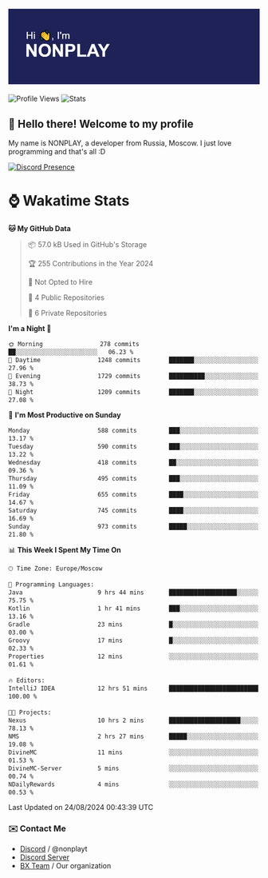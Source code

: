 ![Discord Presence](./header.png)
<br></br>
![Profile Views](https://komarev.com/ghpvc/?username=NONPLAYT&color=blue&style=for-the-badge)
![Stats](https://img.shields.io/badge/0%25-OPTIMIZED-orange?style=for-the-badge)


## :wave: Hello there! Welcome to my profile

My name is NONPLAY, a developer from Russia, Moscow. I just love programming and that's all :D

[![Discord Presence](https://lanyard.cnrad.dev/api/597087584090587177?showDisplayName=true)](https://discord.com/users/597087584090587177) 

# ⌚ Wakatime Stats

<!--START_SECTION:waka-->
**🐱 My GitHub Data** 

> 📦 57.0 kB Used in GitHub's Storage 
 > 
> 🏆 255 Contributions in the Year 2024
 > 
> 🚫 Not Opted to Hire
 > 
> 📜 4 Public Repositories 
 > 
> 🔑 6 Private Repositories 
 > 
**I'm a Night 🦉** 

```text
🌞 Morning                278 commits         ██░░░░░░░░░░░░░░░░░░░░░░░   06.23 % 
🌆 Daytime                1248 commits        ███████░░░░░░░░░░░░░░░░░░   27.96 % 
🌃 Evening                1729 commits        ██████████░░░░░░░░░░░░░░░   38.73 % 
🌙 Night                  1209 commits        ███████░░░░░░░░░░░░░░░░░░   27.08 % 
```
📅 **I'm Most Productive on Sunday** 

```text
Monday                   588 commits         ███░░░░░░░░░░░░░░░░░░░░░░   13.17 % 
Tuesday                  590 commits         ███░░░░░░░░░░░░░░░░░░░░░░   13.22 % 
Wednesday                418 commits         ██░░░░░░░░░░░░░░░░░░░░░░░   09.36 % 
Thursday                 495 commits         ███░░░░░░░░░░░░░░░░░░░░░░   11.09 % 
Friday                   655 commits         ████░░░░░░░░░░░░░░░░░░░░░   14.67 % 
Saturday                 745 commits         ████░░░░░░░░░░░░░░░░░░░░░   16.69 % 
Sunday                   973 commits         █████░░░░░░░░░░░░░░░░░░░░   21.80 % 
```


📊 **This Week I Spent My Time On** 

```text
🕑︎ Time Zone: Europe/Moscow

💬 Programming Languages: 
Java                     9 hrs 44 mins       ███████████████████░░░░░░   75.75 % 
Kotlin                   1 hr 41 mins        ███░░░░░░░░░░░░░░░░░░░░░░   13.16 % 
Gradle                   23 mins             █░░░░░░░░░░░░░░░░░░░░░░░░   03.00 % 
Groovy                   17 mins             █░░░░░░░░░░░░░░░░░░░░░░░░   02.33 % 
Properties               12 mins             ░░░░░░░░░░░░░░░░░░░░░░░░░   01.61 % 

🔥 Editors: 
IntelliJ IDEA            12 hrs 51 mins      █████████████████████████   100.00 % 

🐱‍💻 Projects: 
Nexus                    10 hrs 2 mins       ████████████████████░░░░░   78.13 % 
NMS                      2 hrs 27 mins       █████░░░░░░░░░░░░░░░░░░░░   19.08 % 
DivineMC                 11 mins             ░░░░░░░░░░░░░░░░░░░░░░░░░   01.53 % 
DivineMC-Server          5 mins              ░░░░░░░░░░░░░░░░░░░░░░░░░   00.74 % 
NDailyRewards            4 mins              ░░░░░░░░░░░░░░░░░░░░░░░░░   00.53 % 
```


 Last Updated on 24/08/2024 00:43:39 UTC
<!--END_SECTION:waka-->

### ✉️ Contact Me

- [Discord](https://discord.com/users/597087584090587177) / @nonplayt
- [Discord Server](https://discord.gg/p7cxhw7E2M)
- [BX Team](https://github.com/BX-Team) / Our organization
